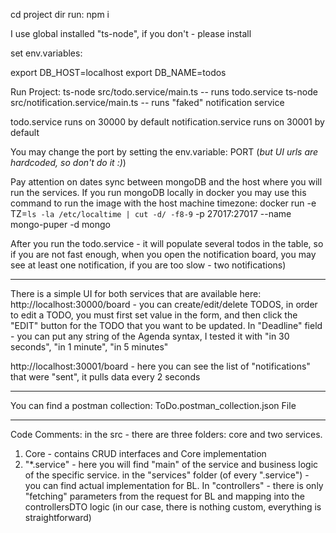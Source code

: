 cd project dir
run: npm i

I use global installed "ts-node", if you don't - please install

set env.variables:

export DB_HOST=localhost
export DB_NAME=todos

Run Project:
ts-node src/todo.service/main.ts -- runs todo.service
ts-node src/notification.service/main.ts -- runs "faked" notification service

todo.service runs on 30000 by default
notification.service runs on 30001 by default

You may change the port by setting the env.variable: PORT (*but UI urls are hardcoded, so don't do it :)*)

Pay attention on dates sync between mongoDB and the host where you will run the services.
If you run mongoDB locally in docker you may use this command to run the image with the host machine timezone:
docker run -e TZ=`ls -la /etc/localtime | cut -d/ -f8-9` -p 27017:27017 --name mongo-puper -d mongo

After you run the todo.service - it will populate several todos in the table, so if you are not fast enough, when you
open the notification board, you may see at least one notification, if you are too slow - two notifications)

--------------------------------
There is a simple UI for both services that are available here:
http://localhost:30000/board - you can create/edit/delete TODOS, in order to edit a TODO, you must first set value in
the form, and then click the "EDIT" button for the TODO that you want to be updated.
In "Deadline" field - you can put any string of the Agenda syntax, I tested it with "in 30 seconds", "in 1 minute", "in
5 minutes"

http://localhost:30001/board - here you can see the list of "notifications" that were "sent", it pulls data every 2
seconds

--------------------------------

You can find a postman collection: ToDo.postman_collection.json File

--------------------------------

Code Comments:
in the src - there are three folders: core and two services.

1) Core - contains CRUD interfaces and Core implementation
2) "*.service" - here you will find "main" of the service and business logic of the specific service. in the "services"
folder (of every ".service") - you can find actual implementation for BL. In "controllers" - there is only "fetching"
parameters from the request for BL and mapping into the controllersDTO logic (in our case, there is nothing custom,
everything is straightforward)
